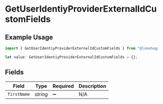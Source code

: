 # GetUserIdentiyProviderExternalIdCustomFields

## Example Usage

```typescript
import { GetUserIdentiyProviderExternalIdCustomFields } from "@lukehagar/discoursejs/sdk/models/operations";

let value: GetUserIdentiyProviderExternalIdCustomFields = {};
```

## Fields

| Field              | Type               | Required           | Description        |
| ------------------ | ------------------ | ------------------ | ------------------ |
| `firstName`        | *string*           | :heavy_minus_sign: | N/A                |